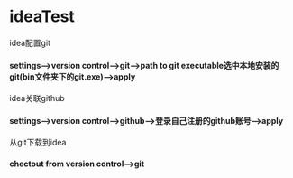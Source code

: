 # ideaTest
idea配置git
#### settings——>version control——>git——>path to git executable选中本地安装的git(bin文件夹下的git.exe)——>apply
idea关联github
#### settings——>version control——>github——>登录自己注册的github账号——>apply
从git下载到idea
#### chectout from version control——>git
